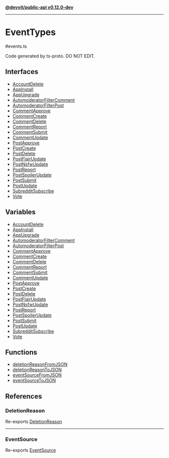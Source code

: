 [**@devvit/public-api v0.12.0-dev**](../../../README.md)

---

# EventTypes

#events.ts

Code generated by ts-proto. DO NOT EDIT.

## Interfaces

- [AccountDelete](interfaces/AccountDelete.md)
- [AppInstall](interfaces/AppInstall.md)
- [AppUpgrade](interfaces/AppUpgrade.md)
- [AutomoderatorFilterComment](interfaces/AutomoderatorFilterComment.md)
- [AutomoderatorFilterPost](interfaces/AutomoderatorFilterPost.md)
- [CommentApprove](interfaces/CommentApprove.md)
- [CommentCreate](interfaces/CommentCreate.md)
- [CommentDelete](interfaces/CommentDelete.md)
- [CommentReport](interfaces/CommentReport.md)
- [CommentSubmit](interfaces/CommentSubmit.md)
- [CommentUpdate](interfaces/CommentUpdate.md)
- [PostApprove](interfaces/PostApprove.md)
- [PostCreate](interfaces/PostCreate.md)
- [PostDelete](interfaces/PostDelete.md)
- [PostFlairUpdate](interfaces/PostFlairUpdate.md)
- [PostNsfwUpdate](interfaces/PostNsfwUpdate.md)
- [PostReport](interfaces/PostReport.md)
- [PostSpoilerUpdate](interfaces/PostSpoilerUpdate.md)
- [PostSubmit](interfaces/PostSubmit.md)
- [PostUpdate](interfaces/PostUpdate.md)
- [SubredditSubscribe](interfaces/SubredditSubscribe.md)
- [Vote](interfaces/Vote.md)

## Variables

- [AccountDelete](variables/AccountDelete.md)
- [AppInstall](variables/AppInstall.md)
- [AppUpgrade](variables/AppUpgrade.md)
- [AutomoderatorFilterComment](variables/AutomoderatorFilterComment.md)
- [AutomoderatorFilterPost](variables/AutomoderatorFilterPost.md)
- [CommentApprove](variables/CommentApprove.md)
- [CommentCreate](variables/CommentCreate.md)
- [CommentDelete](variables/CommentDelete.md)
- [CommentReport](variables/CommentReport.md)
- [CommentSubmit](variables/CommentSubmit.md)
- [CommentUpdate](variables/CommentUpdate.md)
- [PostApprove](variables/PostApprove.md)
- [PostCreate](variables/PostCreate.md)
- [PostDelete](variables/PostDelete.md)
- [PostFlairUpdate](variables/PostFlairUpdate.md)
- [PostNsfwUpdate](variables/PostNsfwUpdate.md)
- [PostReport](variables/PostReport.md)
- [PostSpoilerUpdate](variables/PostSpoilerUpdate.md)
- [PostSubmit](variables/PostSubmit.md)
- [PostUpdate](variables/PostUpdate.md)
- [SubredditSubscribe](variables/SubredditSubscribe.md)
- [Vote](variables/Vote.md)

## Functions

- [deletionReasonFromJSON](functions/deletionReasonFromJSON.md)
- [deletionReasonToJSON](functions/deletionReasonToJSON.md)
- [eventSourceFromJSON](functions/eventSourceFromJSON.md)
- [eventSourceToJSON](functions/eventSourceToJSON.md)

## References

<a id="deletionreason"></a>

### DeletionReason

Re-exports [DeletionReason](../../../enumerations/DeletionReason.md)

---

<a id="eventsource"></a>

### EventSource

Re-exports [EventSource](../../../enumerations/EventSource.md)
